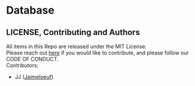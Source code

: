 # Database


## LICENSE, Contributing and Authors
All items in this Repo are released under the MIT License.  
Please reach out [here](mailto:jaimeloeuf@gmail.com) if you would like to contribute, and please follow our CODE OF CONDUCT.  
Contributors:
- JJ ([Jaimeloeuf](https://github.com/Jaimeloeuf))